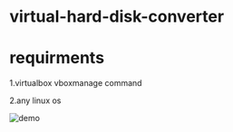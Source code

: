 

# virtual-hard-disk-converter


# requirments

1.virtualbox vboxmanage command

2.any linux os



![demo](https://user-images.githubusercontent.com/71656350/113573729-b5cd1600-95e8-11eb-9516-6e70fab6f833.gif)
